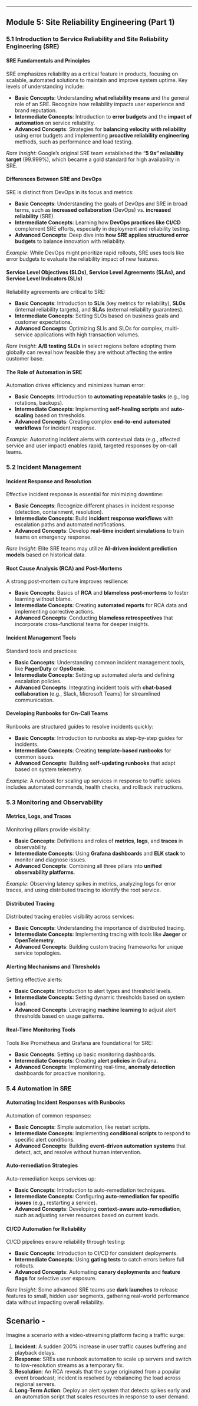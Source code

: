 
---

## Module 5: Site Reliability Engineering (Part 1)

### 5.1 Introduction to Service Reliability and Site Reliability Engineering (SRE)

#### SRE Fundamentals and Principles
SRE emphasizes reliability as a critical feature in products, focusing on scalable, automated solutions to maintain and improve system uptime. Key levels of understanding include:

- **Basic Concepts**: Understanding **what reliability means** and the general role of an SRE. Recognize how reliability impacts user experience and brand reputation.
- **Intermediate Concepts**: Introduction to **error budgets** and the **impact of automation** on service reliability.
- **Advanced Concepts**: Strategies for **balancing velocity with reliability** using error budgets and implementing **proactive reliability engineering** methods, such as performance and load testing.

*Rare Insight*: Google’s original SRE team established the “**5 9s” reliability target** (99.999%), which became a gold standard for high availability in SRE.

#### Differences Between SRE and DevOps
SRE is distinct from DevOps in its focus and metrics:

- **Basic Concepts**: Understanding the goals of DevOps and SRE in broad terms, such as **increased collaboration** (DevOps) vs. **increased reliability** (SRE).
- **Intermediate Concepts**: Learning how **DevOps practices like CI/CD** complement SRE efforts, especially in deployment and reliability testing.
- **Advanced Concepts**: Deep dive into **how SRE applies structured error budgets** to balance innovation with reliability.

*Example*: While DevOps might prioritize rapid rollouts, SRE uses tools like error budgets to evaluate the reliability impact of new features.

#### Service Level Objectives (SLOs), Service Level Agreements (SLAs), and Service Level Indicators (SLIs)
Reliability agreements are critical to SRE:

- **Basic Concepts**: Introduction to **SLIs** (key metrics for reliability), **SLOs** (internal reliability targets), and **SLAs** (external reliability guarantees).
- **Intermediate Concepts**: Setting SLOs based on business goals and customer expectations.
- **Advanced Concepts**: Optimizing SLIs and SLOs for complex, multi-service applications with high transaction volumes.

*Rare Insight*: **A/B testing SLOs** in select regions before adopting them globally can reveal how feasible they are without affecting the entire customer base.

#### The Role of Automation in SRE
Automation drives efficiency and minimizes human error:

- **Basic Concepts**: Introduction to **automating repeatable tasks** (e.g., log rotations, backups).
- **Intermediate Concepts**: Implementing **self-healing scripts** and **auto-scaling** based on thresholds.
- **Advanced Concepts**: Creating complex **end-to-end automated workflows** for incident response.

*Example*: Automating incident alerts with contextual data (e.g., affected service and user impact) enables rapid, targeted responses by on-call teams.


### 5.2 Incident Management

#### Incident Response and Resolution
Effective incident response is essential for minimizing downtime:

- **Basic Concepts**: Recognize different phases in incident response (detection, containment, resolution).
- **Intermediate Concepts**: Build **incident response workflows** with escalation paths and automated notifications.
- **Advanced Concepts**: Develop **real-time incident simulations** to train teams on emergency response.

*Rare Insight*: Elite SRE teams may utilize **AI-driven incident prediction models** based on historical data.

#### Root Cause Analysis (RCA) and Post-Mortems
A strong post-mortem culture improves resilience:

- **Basic Concepts**: Basics of **RCA** and **blameless post-mortems** to foster learning without blame.
- **Intermediate Concepts**: Creating **automated reports** for RCA data and implementing corrective actions.
- **Advanced Concepts**: Conducting **blameless retrospectives** that incorporate cross-functional teams for deeper insights.

#### Incident Management Tools
Standard tools and practices:

- **Basic Concepts**: Understanding common incident management tools, like **PagerDuty** or **OpsGenie**.
- **Intermediate Concepts**: Setting up automated alerts and defining escalation policies.
- **Advanced Concepts**: Integrating incident tools with **chat-based collaboration** (e.g., Slack, Microsoft Teams) for streamlined communication.

#### Developing Runbooks for On-Call Teams
Runbooks are structured guides to resolve incidents quickly:

- **Basic Concepts**: Introduction to runbooks as step-by-step guides for incidents.
- **Intermediate Concepts**: Creating **template-based runbooks** for common issues.
- **Advanced Concepts**: Building **self-updating runbooks** that adapt based on system telemetry.

*Example*: A runbook for scaling up services in response to traffic spikes includes automated commands, health checks, and rollback instructions.


### 5.3 Monitoring and Observability

#### Metrics, Logs, and Traces
Monitoring pillars provide visibility:

- **Basic Concepts**: Definitions and roles of **metrics**, **logs**, and **traces** in observability.
- **Intermediate Concepts**: Using **Grafana dashboards** and **ELK stack** to monitor and diagnose issues.
- **Advanced Concepts**: Combining all three pillars into **unified observability platforms**.

*Example*: Observing latency spikes in metrics, analyzing logs for error traces, and using distributed tracing to identify the root service.

#### Distributed Tracing
Distributed tracing enables visibility across services:

- **Basic Concepts**: Understanding the importance of distributed tracing.
- **Intermediate Concepts**: Implementing tracing with tools like **Jaeger** or **OpenTelemetry**.
- **Advanced Concepts**: Building custom tracing frameworks for unique service topologies.

#### Alerting Mechanisms and Thresholds
Setting effective alerts:

- **Basic Concepts**: Introduction to alert types and threshold levels.
- **Intermediate Concepts**: Setting dynamic thresholds based on system load.
- **Advanced Concepts**: Leveraging **machine learning** to adjust alert thresholds based on usage patterns.

#### Real-Time Monitoring Tools
Tools like Prometheus and Grafana are foundational for SRE:

- **Basic Concepts**: Setting up basic monitoring dashboards.
- **Intermediate Concepts**: Creating **alert policies** in Grafana.
- **Advanced Concepts**: Implementing real-time, **anomaly detection** dashboards for proactive monitoring.


### 5.4 Automation in SRE

#### Automating Incident Responses with Runbooks
Automation of common responses:

- **Basic Concepts**: Simple automation, like restart scripts.
- **Intermediate Concepts**: Implementing **conditional scripts** to respond to specific alert conditions.
- **Advanced Concepts**: Building **event-driven automation systems** that detect, act, and resolve without human intervention.

#### Auto-remediation Strategies
Auto-remediation keeps services up:

- **Basic Concepts**: Introduction to auto-remediation techniques.
- **Intermediate Concepts**: Configuring **auto-remediation for specific issues** (e.g., restarting a service).
- **Advanced Concepts**: Developing **context-aware auto-remediation**, such as adjusting server resources based on current loads.

#### CI/CD Automation for Reliability
CI/CD pipelines ensure reliability through testing:

- **Basic Concepts**: Introduction to CI/CD for consistent deployments.
- **Intermediate Concepts**: Using **gating tests** to catch errors before full rollouts.
- **Advanced Concepts**: Automating **canary deployments** and **feature flags** for selective user exposure.

*Rare Insight*: Some advanced SRE teams use **dark launches** to release features to small, hidden user segments, gathering real-world performance data without impacting overall reliability.


## Scenario -

Imagine a scenario with a video-streaming platform facing a traffic surge:

1. **Incident**: A sudden 200% increase in user traffic causes buffering and playback delays.
2. **Response**: SREs use runbook automation to scale up servers and switch to low-resolution streams as a temporary fix.
3. **Resolution**: An RCA reveals that the surge originated from a popular event broadcast; incident is resolved by rebalancing the load across regional servers.
4. **Long-Term Action**: Deploy an alert system that detects spikes early and an automation script that scales resources in response to user demand.

